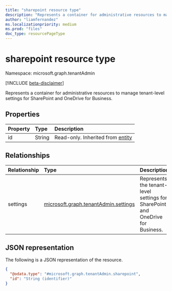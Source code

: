 ```yaml
---
title: "sharepoint resource type"
description: "Represents a container for administrative resources to manage tenant-level settings for SharePoint and OneDrive for Business."
author: "liamfernandez"
ms.localizationpriority: medium
ms.prod: "files"
doc_type: resourcePageType
---
```


# sharepoint resource type

Namespace: microsoft.graph.tenantAdmin

[!INCLUDE [beta-disclaimer](../../includes/beta-disclaimer.md)]

Represents a container for administrative resources to manage tenant-level settings for SharePoint and OneDrive for Business.

## Properties
|Property|Type|Description|
|:---|:---|:---|
|id|String|Read-only. Inherited from [entity](../resources/entity.md)|

## Relationships
|Relationship|Type|Description|
|:---|:---|:---|
|settings|[microsoft.graph.tenantAdmin.settings](../resources/tenantadmin-settings.md)|Represents the tenant-level settings for SharePoint and OneDrive for Business.|

## JSON representation
The following is a JSON representation of the resource.
<!-- {
  "blockType": "resource",
  "keyProperty": "id",
  "@odata.type": "microsoft.graph.tenantAdmin.sharepoint",
  "baseType": "microsoft.graph.entity",
  "openType": false
}
-->
``` json
{
  "@odata.type": "#microsoft.graph.tenantAdmin.sharepoint",
  "id": "String (identifier)"
}
```

